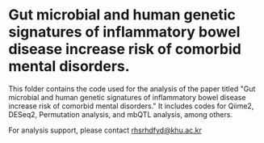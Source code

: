 # Gut microbial and human genetic signatures of inflammatory bowel disease increase risk of comorbid mental disorders.
This folder contains the code used for the analysis of the paper titled "Gut microbial and human genetic signatures of inflammatory bowel disease increase risk of comorbid mental disorders." It includes codes for Qiime2, DESeq2, Permutation analysis, and mbQTL analysis, among others.
  
For analysis support, please contact rhsrhdfyd@khu.ac.kr
